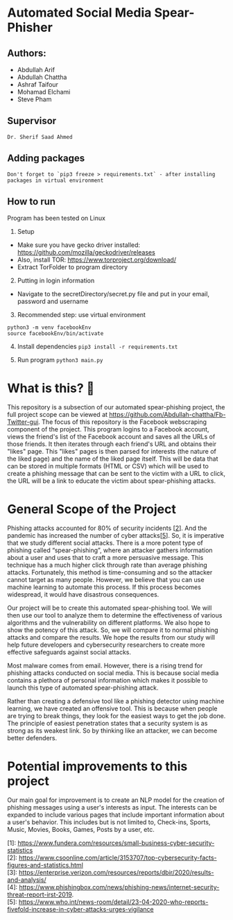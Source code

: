 # Automated Social Media Spear-Phisher 
## Authors: 
- Abdullah Arif
- Abdullah Chattha
- Ashraf Taifour
- Mohamad Elchami
- Steve Pham

## Supervisor
    Dr. Sherif Saad Ahmed

## Adding packages
	Don't forget to `pip3 freeze > requirements.txt` - after installing packages in virtual environment

## How to run
Program has been tested on Linux

1. Setup
* Make sure you have gecko driver installed: https://github.com/mozilla/geckodriver/releases
* Also, install TOR: https://www.torproject.org/download/ 
* Extract TorFolder to program directory
2. Putting in login information
* Navigate to the secretDirectory/secret.py file and put in your email, password and username
3. Recommended step: use virtual environment
```
python3 -m venv facebookEnv
source facebookEnv/bin/activate
```
4. Install dependencies 
`pip3 install -r requirements.txt`

5. Run program
    `python3 main.py`

# What is this? 🤔
This repository is a subsection of our automated spear-phishing project, the full project scope can be viewed at https://github.com/Abdullah-chattha/Fb-Twitter-gui. The focus of this repository is the Facebook webscraping component of the project. This program logins to a Facebook account, views the friend's list of the Facebook account and saves all the URLs of those friends. It then iterates through each friend's URL and obtains their "likes" page. This "likes" pages is then parsed for interests (the nature of the liked page) and the name of the liked page itself. This will be data that can be stored in multiple formats (HTML or CSV) which will be used to create a phishing message that can be sent to the victim with a URL to click, the URL will be a link to educate the victim about spear-phishing attacks.

# General Scope of the Project

Phishing attacks accounted for 80% of security incidents [[2](https://www.csoonline.com/article/3153707/top-cybersecurity-facts-figures-and-statistics.html)]. And the pandemic has increased the number of cyber attacks[[5](https://www.who.int/news-room/detail/23-04-2020-who-reports-fivefold-increase-in-cyber-attacks-urges-vigilance)]. So, it is imperative that we study different social attacks. There is a more potent type of phishing called “spear-phishing”, where an attacker gathers information about a user and uses that to craft a more persuasive message. This technique has a much higher click through rate than average phishing attacks. Fortunately, this method is time-consuming and so the attacker cannot target as many people. However, we believe that you can use machine learning to automate this process. If this process becomes widespread, it would have disastrous consequences.

Our project will be to create this automated spear-phishing tool. We will then use our tool to analyze them to determine the effectiveness of various algorithms and the vulnerability on different platforms. We also hope to show the potency of this attack. So, we will compare it to normal phishing attacks and compare the results. We hope the results from our study will help future developers and cybersecurity researchers to create more effective safeguards against social attacks.

Most malware comes from email. However, there is a rising trend for phishing attacks conducted on social media. This is because social media contains a plethora of personal information which makes it possible to launch this type of automated spear-phishing attack.

Rather than creating a defensive tool like a phishing detector using machine learning, we have created an offensive tool. This is because when people are trying to break things, they look for the easiest ways to get the job done. The principle of easiest penetration states that a security system is as strong as its weakest link. So by thinking like an attacker, we can become better defenders.

# Potential improvements to this project
Our main goal for improvement is to create an NLP model for the creation of phishing messages using a user's interests as input. The interests can be expanded to include various pages that include important information about a user's behavior. This includes but is not limited to, Check-ins, Sports, Music, Movies, Books, Games, Posts by a user, etc.

[1]: https://www.fundera.com/resources/small-business-cyber-security-statistics \
[2]: https://www.csoonline.com/article/3153707/top-cybersecurity-facts-figures-and-statistics.html \
[3]: https://enterprise.verizon.com/resources/reports/dbir/2020/results-and-analysis/ \
[4]: https://www.phishingbox.com/news/phishing-news/internet-security-threat-report-irst-2019. \
[5]: https://www.who.int/news-room/detail/23-04-2020-who-reports-fivefold-increase-in-cyber-attacks-urges-vigilance 
